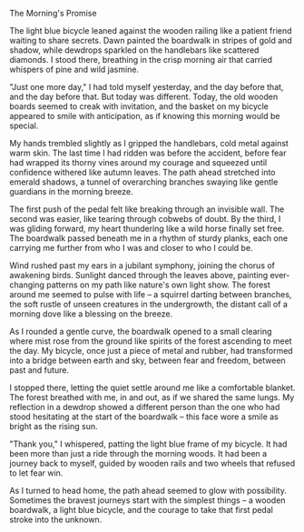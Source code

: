 The Morning's Promise

The light blue bicycle leaned against the wooden railing like a patient friend waiting to share secrets. Dawn painted the boardwalk in stripes of gold and shadow, while dewdrops sparkled on the handlebars like scattered diamonds. I stood there, breathing in the crisp morning air that carried whispers of pine and wild jasmine.

"Just one more day," I had told myself yesterday, and the day before that, and the day before that. But today was different. Today, the old wooden boards seemed to creak with invitation, and the basket on my bicycle appeared to smile with anticipation, as if knowing this morning would be special.

My hands trembled slightly as I gripped the handlebars, cold metal against warm skin. The last time I had ridden was before the accident, before fear had wrapped its thorny vines around my courage and squeezed until confidence withered like autumn leaves. The path ahead stretched into emerald shadows, a tunnel of overarching branches swaying like gentle guardians in the morning breeze.

The first push of the pedal felt like breaking through an invisible wall. The second was easier, like tearing through cobwebs of doubt. By the third, I was gliding forward, my heart thundering like a wild horse finally set free. The boardwalk passed beneath me in a rhythm of sturdy planks, each one carrying me further from who I was and closer to who I could be.

Wind rushed past my ears in a jubilant symphony, joining the chorus of awakening birds. Sunlight danced through the leaves above, painting ever-changing patterns on my path like nature's own light show. The forest around me seemed to pulse with life – a squirrel darting between branches, the soft rustle of unseen creatures in the undergrowth, the distant call of a morning dove like a blessing on the breeze.

As I rounded a gentle curve, the boardwalk opened to a small clearing where mist rose from the ground like spirits of the forest ascending to meet the day. My bicycle, once just a piece of metal and rubber, had transformed into a bridge between earth and sky, between fear and freedom, between past and future.

I stopped there, letting the quiet settle around me like a comfortable blanket. The forest breathed with me, in and out, as if we shared the same lungs. My reflection in a dewdrop showed a different person than the one who had stood hesitating at the start of the boardwalk – this face wore a smile as bright as the rising sun.

"Thank you," I whispered, patting the light blue frame of my bicycle. It had been more than just a ride through the morning woods. It had been a journey back to myself, guided by wooden rails and two wheels that refused to let fear win.

As I turned to head home, the path ahead seemed to glow with possibility. Sometimes the bravest journeys start with the simplest things – a wooden boardwalk, a light blue bicycle, and the courage to take that first pedal stroke into the unknown.
